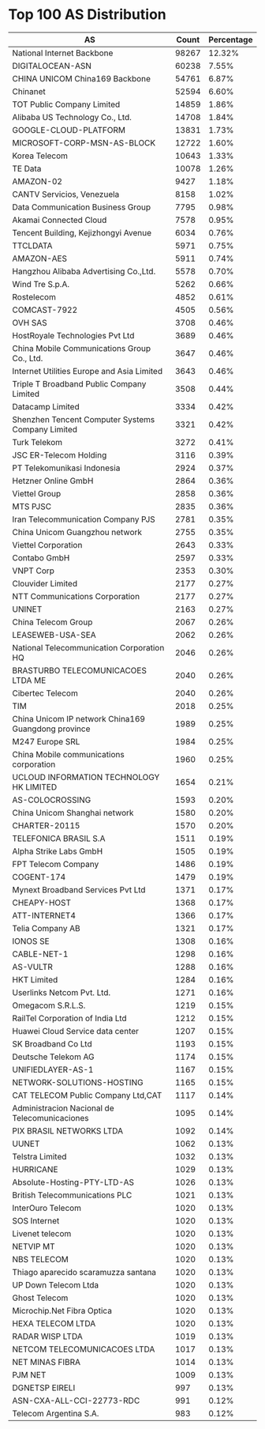 # Top 100 AS Distribution
| AS | Count | Percentage |
|----|----|----|
| National Internet Backbone | 98267 | 12.32% |
| DIGITALOCEAN-ASN | 60238 | 7.55% |
| CHINA UNICOM China169 Backbone | 54761 | 6.87% |
| Chinanet | 52594 | 6.60% |
| TOT Public Company Limited | 14859 | 1.86% |
| Alibaba US Technology Co., Ltd. | 14708 | 1.84% |
| GOOGLE-CLOUD-PLATFORM | 13831 | 1.73% |
| MICROSOFT-CORP-MSN-AS-BLOCK | 12722 | 1.60% |
| Korea Telecom | 10643 | 1.33% |
| TE Data | 10078 | 1.26% |
| AMAZON-02 | 9427 | 1.18% |
| CANTV Servicios, Venezuela | 8158 | 1.02% |
| Data Communication Business Group | 7795 | 0.98% |
| Akamai Connected Cloud | 7578 | 0.95% |
| Tencent Building, Kejizhongyi Avenue | 6034 | 0.76% |
| TTCLDATA | 5971 | 0.75% |
| AMAZON-AES | 5911 | 0.74% |
| Hangzhou Alibaba Advertising Co.,Ltd. | 5578 | 0.70% |
| Wind Tre S.p.A. | 5262 | 0.66% |
| Rostelecom | 4852 | 0.61% |
| COMCAST-7922 | 4505 | 0.56% |
| OVH SAS | 3708 | 0.46% |
| HostRoyale Technologies Pvt Ltd | 3689 | 0.46% |
| China Mobile Communications Group Co., Ltd. | 3647 | 0.46% |
| Internet Utilities Europe and Asia Limited | 3643 | 0.46% |
| Triple T Broadband Public Company Limited | 3508 | 0.44% |
| Datacamp Limited | 3334 | 0.42% |
| Shenzhen Tencent Computer Systems Company Limited | 3321 | 0.42% |
| Turk Telekom | 3272 | 0.41% |
| JSC ER-Telecom Holding | 3116 | 0.39% |
| PT Telekomunikasi Indonesia | 2924 | 0.37% |
| Hetzner Online GmbH | 2864 | 0.36% |
| Viettel Group | 2858 | 0.36% |
| MTS PJSC | 2835 | 0.36% |
| Iran Telecommunication Company PJS | 2781 | 0.35% |
| China Unicom Guangzhou network | 2755 | 0.35% |
| Viettel Corporation | 2643 | 0.33% |
| Contabo GmbH | 2597 | 0.33% |
| VNPT Corp | 2353 | 0.30% |
| Clouvider Limited | 2177 | 0.27% |
| NTT Communications Corporation | 2177 | 0.27% |
| UNINET | 2163 | 0.27% |
| China Telecom Group | 2067 | 0.26% |
| LEASEWEB-USA-SEA | 2062 | 0.26% |
| National Telecommunication Corporation HQ | 2046 | 0.26% |
| BRASTURBO TELECOMUNICACOES LTDA ME | 2040 | 0.26% |
| Cibertec Telecom | 2040 | 0.26% |
| TIM | 2018 | 0.25% |
| China Unicom IP network China169 Guangdong province | 1989 | 0.25% |
| M247 Europe SRL | 1984 | 0.25% |
| China Mobile communications corporation | 1960 | 0.25% |
| UCLOUD INFORMATION TECHNOLOGY HK LIMITED | 1654 | 0.21% |
| AS-COLOCROSSING | 1593 | 0.20% |
| China Unicom Shanghai network | 1580 | 0.20% |
| CHARTER-20115 | 1570 | 0.20% |
| TELEFONICA BRASIL S.A | 1511 | 0.19% |
| Alpha Strike Labs GmbH | 1505 | 0.19% |
| FPT Telecom Company | 1486 | 0.19% |
| COGENT-174 | 1479 | 0.19% |
| Mynext Broadband Services Pvt Ltd | 1371 | 0.17% |
| CHEAPY-HOST | 1368 | 0.17% |
| ATT-INTERNET4 | 1366 | 0.17% |
| Telia Company AB | 1321 | 0.17% |
| IONOS SE | 1308 | 0.16% |
| CABLE-NET-1 | 1298 | 0.16% |
| AS-VULTR | 1288 | 0.16% |
| HKT Limited | 1284 | 0.16% |
| Userlinks Netcom Pvt. Ltd. | 1271 | 0.16% |
| Omegacom S.R.L.S. | 1219 | 0.15% |
| RailTel Corporation of India Ltd | 1212 | 0.15% |
| Huawei Cloud Service data center | 1207 | 0.15% |
| SK Broadband Co Ltd | 1193 | 0.15% |
| Deutsche Telekom AG | 1174 | 0.15% |
| UNIFIEDLAYER-AS-1 | 1167 | 0.15% |
| NETWORK-SOLUTIONS-HOSTING | 1165 | 0.15% |
| CAT TELECOM Public Company Ltd,CAT | 1117 | 0.14% |
| Administracion Nacional de Telecomunicaciones | 1095 | 0.14% |
| PIX BRASIL NETWORKS LTDA | 1092 | 0.14% |
| UUNET | 1062 | 0.13% |
| Telstra Limited | 1032 | 0.13% |
| HURRICANE | 1029 | 0.13% |
| Absolute-Hosting-PTY-LTD-AS | 1026 | 0.13% |
| British Telecommunications PLC | 1021 | 0.13% |
| InterOuro Telecom | 1020 | 0.13% |
| SOS Internet | 1020 | 0.13% |
| Livenet telecom | 1020 | 0.13% |
| NETVIP MT | 1020 | 0.13% |
| NBS TELECOM | 1020 | 0.13% |
| Thiago aparecido scaramuzza santana | 1020 | 0.13% |
| UP Down Telecom Ltda | 1020 | 0.13% |
| Ghost Telecom | 1020 | 0.13% |
| Microchip.Net Fibra Optica | 1020 | 0.13% |
| HEXA TELECOM LTDA | 1020 | 0.13% |
| RADAR WISP LTDA | 1019 | 0.13% |
| NETCOM TELECOMUNICACOES LTDA | 1017 | 0.13% |
| NET MINAS FIBRA | 1014 | 0.13% |
| PJM NET | 1009 | 0.13% |
| DGNETSP EIRELI | 997 | 0.13% |
| ASN-CXA-ALL-CCI-22773-RDC | 991 | 0.12% |
| Telecom Argentina S.A. | 983 | 0.12% |
